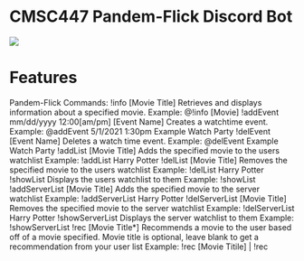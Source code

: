 # CMSC447 Pandem-Flick Discord Bot
![](https://github.com/OIiver-D/CMSC447_Pandem-Flick/blob/main/PandemFlick_Logo.png?raw=true)

# Features
Pandem-Flick Commands:
!info [Movie Title]
Retrieves and displays information about a specified movie.
Example: @!info [Movie]
!addEvent mm/dd/yyyy 12:00[am/pm] [Event Name]
Creates a watchtime event.
Example: @addEvent 5/1/2021 1:30pm Example Watch Party
!delEvent [Event Name]
Deletes a watch time event.
Example: @delEvent Example Watch Party
!addList [Movie Title]
Adds the specified movie to the users watchlist
Example: !addList Harry Potter
!delList [Movie Title]
Removes the specified movie to the users watchlist
Example: !delList Harry Potter
!showList
Displays the users watchlist to them
Example: !showList
!addServerList [Movie Title]
Adds the specified movie to the server watchlist
Example: !addServerList Harry Potter
!delServerList [Movie Title]
Removes the specified movie to the server watchlist
Example: !delServerList Harry Potter
!showServerList
Displays the server watchlist to them
Example: !showServerList
!rec [Movie Title*]
Recommends a movie to the user based off of a movie specified.
Movie title is optional, leave blank to get a recommendation from your user list
Example: !rec [Movie Titile] | !rec
